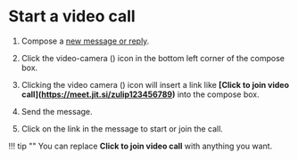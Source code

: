 # Start a video call

1. Compose a [new message or reply](/help/reply-to-a-message).

2. Click the video-camera (<i class="fa fa-video-camera"></i>) icon in the
bottom left corner of the compose box.

3. Clicking the video camera (<i class="fa fa-video-camera"></i>)
icon will insert a link like **[Click to join video call]\(https://meet.jit.si/zulip123456789)** into the compose box.

4. Send the message.

5. Click on the link in the message to start or join the call.

!!! tip ""
    You can replace **Click to join video call** with anything you want.
